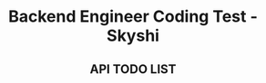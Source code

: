 <h1 align="center">Backend Engineer Coding Test - Skyshi</h1>

<h2 align="center">API TODO LIST</h2>

